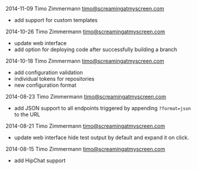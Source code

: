 2014-11-09 Timo Zimmermann <timo@screamingatmyscreen.com>

* add support for custom templates

2014-10-26 Timo Zimmermann <timo@screamingatmyscreen.com>

* update web interface
* add option for deploying code after successfully building a branch

2014-10-18 Timo Zimmermann <timo@screamingatmyscreen.com>

* add configuration validation
* individual tokens for repositories
* new configuration format

2014-08-23 Timo Zimmermann <timo@screamingatmyscreen.com>

* add JSON support to all endpoints
  triggered by appending `?format=json` to the URL

2014-08-21 Timo Zimmermann <timo@screamingatmyscreen.com>

* update web interface
  hide test output by default and expand it on click.

2014-08-15 Timo Zimmermann <timo@screamingatmyscreen.com>

* add HipChat support
